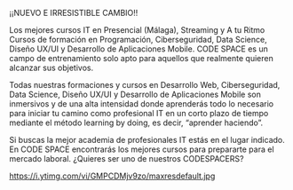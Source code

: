 ¡¡NUEVO E IRRESISTIBLE CAMBIO!!

Los mejores cursos IT en Presencial (Málaga), Streaming y A tu Ritmo
Cursos de formación en Programación, Ciberseguridad, Data Science, Diseño UX/UI y Desarrollo de Aplicaciones Mobile.
CODE SPACE es un campo de entrenamiento solo apto para aquellos que realmente quieren alcanzar sus objetivos.

Todas nuestras formaciones y cursos en Desarrollo Web, Ciberseguridad, Data Science, Diseño UX/UI y Desarrollo de Aplicaciones Mobile son inmersivos y de una alta intensidad donde aprenderás todo lo necesario para iniciar tu camino como profesional IT en un corto plazo de tiempo mediante el método learning by doing, es decir, “aprender haciendo”.

Si buscas la mejor academia de profesionales IT estás en el lugar indicado. En CODE SPACE encontrarás los mejores cursos para prepararte para el mercado laboral. ¿Quieres ser uno de nuestros CODESPACERS?

https://i.ytimg.com/vi/GMPCDMjv9zo/maxresdefault.jpg
